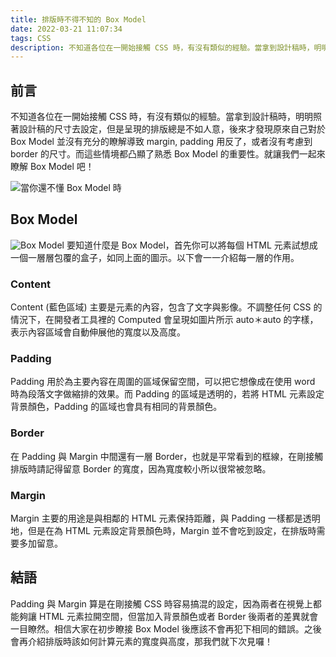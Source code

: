 ```yaml
---
title: 排版時不得不知的 Box Model
date: 2022-03-21 11:07:34
tags: CSS
description: 不知道各位在一開始接觸 CSS 時，有沒有類似的經驗。當拿到設計稿時，明明照著設計稿的尺寸去設定，但是呈現的排版總是不如人意，後來才發現原來自己對於 Box Model 並沒有充分的瞭解導致 margin, padding 用反了，或者沒有考慮到 border 的尺寸。而這些情境都凸顯了熟悉 Box Model 的重要性。就讓我們一起來瞭解 Box Model 吧！
---
```

## 前言

不知道各位在一開始接觸 CSS 時，有沒有類似的經驗。當拿到設計稿時，明明照著設計稿的尺寸去設定，但是呈現的排版總是不如人意，後來才發現原來自己對於 Box Model 並沒有充分的瞭解導致 margin, padding 用反了，或者沒有考慮到 border 的尺寸。而這些情境都凸顯了熟悉 Box Model 的重要性。就讓我們一起來瞭解 Box Model 吧！

![當你還不懂 Box Model 時](https://i.imgur.com/jEXeq5b.jpg)

## Box Model

![Box Model](https://i.imgur.com/5GO105Z.png)
要知道什麼是 Box Model，首先你可以將每個 HTML 元素試想成一個一層層包覆的盒子，如同上面的圖示。以下會一一介紹每一層的作用。

### Content

Content (藍色區域) 主要是元素的內容，包含了文字與影像。不調整任何 CSS 的情況下，在開發者工具裡的 Computed 會呈現如圖片所示 auto＊auto 的字樣，表示內容區域會自動伸展他的寬度以及高度。

### Padding

Padding 用於為主要內容在周圍的區域保留空間，可以把它想像成在使用 word 時為段落文字做縮排的效果。而 Padding 的區域是透明的，若將 HTML 元素設定背景顏色，Padding 的區域也會具有相同的背景顏色。

### Border

在 Padding 與 Margin 中間還有一層 Border，也就是平常看到的框線，在剛接觸排版時請記得留意 Border 的寬度，因為寬度較小所以很常被忽略。

### Margin

Margin 主要的用途是與相鄰的 HTML 元素保持距離，與 Padding 一樣都是透明地，但是在為 HTML 元素設定背景顏色時，Margin 並不會吃到設定，在排版時需要多加留意。

## 結語

Padding 與 Margin 算是在剛接觸 CSS 時容易搞混的設定，因為兩者在視覺上都能夠讓 HTML 元素拉開空間，但當加入背景顏色或者 Border 後兩者的差異就會一目瞭然。相信大家在初步瞭接 Box Model 後應該不會再犯下相同的錯誤。之後會再介紹排版時該如何計算元素的寬度與高度，那我們就下次見囉！
